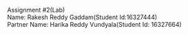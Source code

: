Assignment #2(Lab)<br>
Name: Rakesh Reddy Gaddam(Student Id:16327444)<br>
Partner Name: Harika Reddy Vundyala(Student Id: 16327664)
